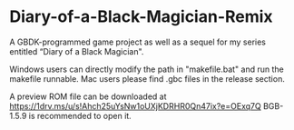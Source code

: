# Diary-of-a-Black-Magician-Remix
A GBDK-programmed game project as well as a sequel for my series entitled “Diary of a Black Magician".

Windows users can directly modify the path in "makefile.bat" and run the makefile runnable.
Mac users please find .gbc files in the release section.

A preview ROM file can be downloaded at https://1drv.ms/u/s!Ahch25uYsNw1oUXjKDRHR0Qn47ix?e=OExq7Q
BGB-1.5.9 is recommended to open it.
